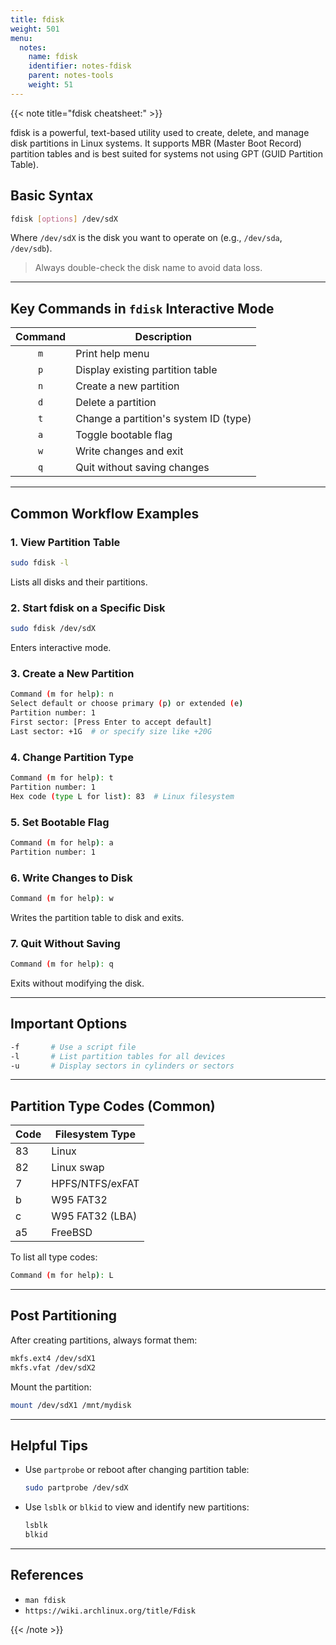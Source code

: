 ```yaml
---
title: fdisk
weight: 501
menu:
  notes:
    name: fdisk
    identifier: notes-fdisk
    parent: notes-tools
    weight: 51
---
```

<div style="display: block; width: 100%; max-width: none;">

{{< note title="fdisk cheatsheet:" >}}

fdisk is a powerful, text-based utility used to create, delete, and manage disk partitions in Linux systems. It supports MBR (Master Boot Record) partition tables and is best suited for systems not using GPT (GUID Partition Table).

## Basic Syntax

```bash
fdisk [options] /dev/sdX
```

Where `/dev/sdX` is the disk you want to operate on (e.g., `/dev/sda`, `/dev/sdb`).

> Always double-check the disk name to avoid data loss.

---

## Key Commands in `fdisk` Interactive Mode

| Command | Description |
| :---: | --- |
| `m`     | Print help menu |
| `p`     | Display existing partition table |
| `n`     | Create a new partition |
| `d`     | Delete a partition |
| `t`     | Change a partition's system ID (type) |
| `a`     | Toggle bootable flag |
| `w`     | Write changes and exit |
| `q`     | Quit without saving changes |

---

## Common Workflow Examples

### 1. View Partition Table

```bash
sudo fdisk -l
```

Lists all disks and their partitions.

### 2. Start fdisk on a Specific Disk

```bash
sudo fdisk /dev/sdX
```

Enters interactive mode.

### 3. Create a New Partition

```bash
Command (m for help): n
Select default or choose primary (p) or extended (e)
Partition number: 1
First sector: [Press Enter to accept default]
Last sector: +1G  # or specify size like +20G
```

### 4. Change Partition Type

```bash
Command (m for help): t
Partition number: 1
Hex code (type L for list): 83  # Linux filesystem
```

### 5. Set Bootable Flag

```bash
Command (m for help): a
Partition number: 1
```

### 6. Write Changes to Disk

```bash
Command (m for help): w
```

Writes the partition table to disk and exits.

### 7. Quit Without Saving

```bash
Command (m for help): q
```

Exits without modifying the disk.

---

## Important Options

```bash
-f       # Use a script file
-l       # List partition tables for all devices
-u       # Display sectors in cylinders or sectors
```

---

## Partition Type Codes (Common)

| Code | Filesystem Type       |
|------|------------------------|
| 83   | Linux                  |
| 82   | Linux swap             |
| 7    | HPFS/NTFS/exFAT        |
| b    | W95 FAT32              |
| c    | W95 FAT32 (LBA)        |
| a5   | FreeBSD                |

To list all type codes:

```bash
Command (m for help): L
```

---

## Post Partitioning

After creating partitions, always format them:

```bash
mkfs.ext4 /dev/sdX1
mkfs.vfat /dev/sdX2
```

Mount the partition:

```bash
mount /dev/sdX1 /mnt/mydisk
```

---

## Helpful Tips

- Use `partprobe` or reboot after changing partition table:
  ```bash
  sudo partprobe /dev/sdX
  ```
- Use `lsblk` or `blkid` to view and identify new partitions:
  ```bash
  lsblk
  blkid
  ```

---

## References

- `man fdisk`
- `https://wiki.archlinux.org/title/Fdisk`

{{< /note >}}
</div>
